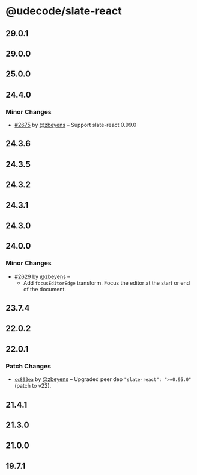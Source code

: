 # @udecode/slate-react

## 29.0.1

## 29.0.0

## 25.0.0

## 24.4.0

### Minor Changes

- [#2675](https://github.com/udecode/plate/pull/2675) by [@zbeyens](https://github.com/zbeyens) – Support slate-react 0.99.0

## 24.3.6

## 24.3.5

## 24.3.2

## 24.3.1

## 24.3.0

## 24.0.0

### Minor Changes

- [#2629](https://github.com/udecode/plate/pull/2629) by [@zbeyens](https://github.com/zbeyens) –
  - Add `focusEditorEdge` transform. Focus the editor at the start or end of the document.

## 23.7.4

## 22.0.2

## 22.0.1

### Patch Changes

- [`cc893ea`](https://github.com/udecode/plate/commit/cc893ea408c3d9abcef5b67cb00fa2b93a5686fe) by [@zbeyens](https://github.com/zbeyens) – Upgraded peer dep `"slate-react": ">=0.95.0"` (patch to v22).

## 21.4.1

## 21.3.0

## 21.0.0

## 19.7.1
